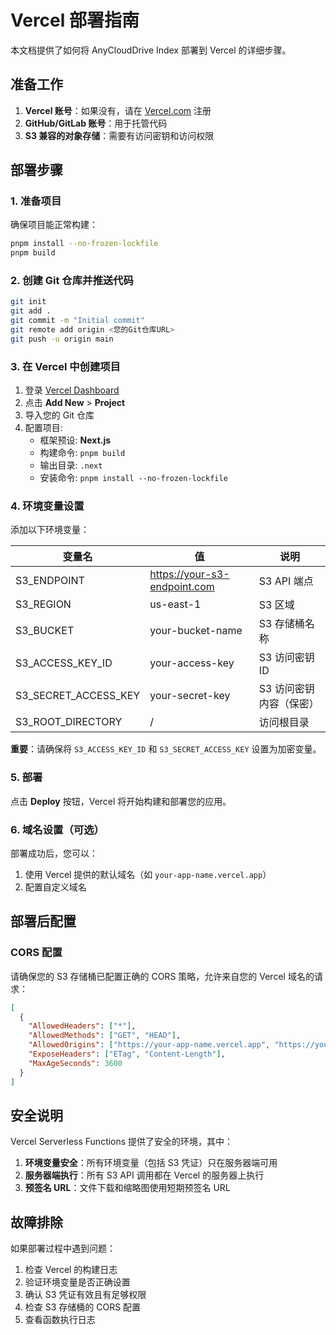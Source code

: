 # Vercel 部署指南

本文档提供了如何将 AnyCloudDrive Index 部署到 Vercel 的详细步骤。

## 准备工作

1. **Vercel 账号**：如果没有，请在 [Vercel.com](https://vercel.com) 注册
2. **GitHub/GitLab 账号**：用于托管代码
3. **S3 兼容的对象存储**：需要有访问密钥和访问权限

## 部署步骤

### 1. 准备项目

确保项目能正常构建：

```bash
pnpm install --no-frozen-lockfile
pnpm build
```

### 2. 创建 Git 仓库并推送代码

```bash
git init
git add .
git commit -m "Initial commit"
git remote add origin <您的Git仓库URL>
git push -u origin main
```

### 3. 在 Vercel 中创建项目

1. 登录 [Vercel Dashboard](https://vercel.com/dashboard)
2. 点击 **Add New** > **Project**
3. 导入您的 Git 仓库
4. 配置项目:
   - 框架预设: **Next.js**
   - 构建命令: `pnpm build`
   - 输出目录: `.next`
   - 安装命令: `pnpm install --no-frozen-lockfile`

### 4. 环境变量设置

添加以下环境变量：

| 变量名                  | 值                           | 说明                     |
|------------------------|------------------------------|--------------------------|
| S3_ENDPOINT            | https://your-s3-endpoint.com | S3 API 端点              |
| S3_REGION              | us-east-1                    | S3 区域                  |
| S3_BUCKET              | your-bucket-name             | S3 存储桶名称            |
| S3_ACCESS_KEY_ID       | your-access-key              | S3 访问密钥 ID           |
| S3_SECRET_ACCESS_KEY   | your-secret-key              | S3 访问密钥内容（保密）   |
| S3_ROOT_DIRECTORY      | /                            | 访问根目录               |

**重要**：请确保将 `S3_ACCESS_KEY_ID` 和 `S3_SECRET_ACCESS_KEY` 设置为加密变量。

### 5. 部署

点击 **Deploy** 按钮，Vercel 将开始构建和部署您的应用。

### 6. 域名设置（可选）

部署成功后，您可以：
1. 使用 Vercel 提供的默认域名（如 `your-app-name.vercel.app`）
2. 配置自定义域名

## 部署后配置

### CORS 配置

请确保您的 S3 存储桶已配置正确的 CORS 策略，允许来自您的 Vercel 域名的请求：

```json
[
  {
    "AllowedHeaders": ["*"],
    "AllowedMethods": ["GET", "HEAD"],
    "AllowedOrigins": ["https://your-app-name.vercel.app", "https://your-custom-domain.com"],
    "ExposeHeaders": ["ETag", "Content-Length"],
    "MaxAgeSeconds": 3600
  }
]
```

## 安全说明

Vercel Serverless Functions 提供了安全的环境，其中：

1. **环境变量安全**：所有环境变量（包括 S3 凭证）只在服务器端可用
2. **服务器端执行**：所有 S3 API 调用都在 Vercel 的服务器上执行
3. **预签名 URL**：文件下载和缩略图使用短期预签名 URL

## 故障排除

如果部署过程中遇到问题：

1. 检查 Vercel 的构建日志
2. 验证环境变量是否正确设置
3. 确认 S3 凭证有效且有足够权限
4. 检查 S3 存储桶的 CORS 配置
5. 查看函数执行日志 